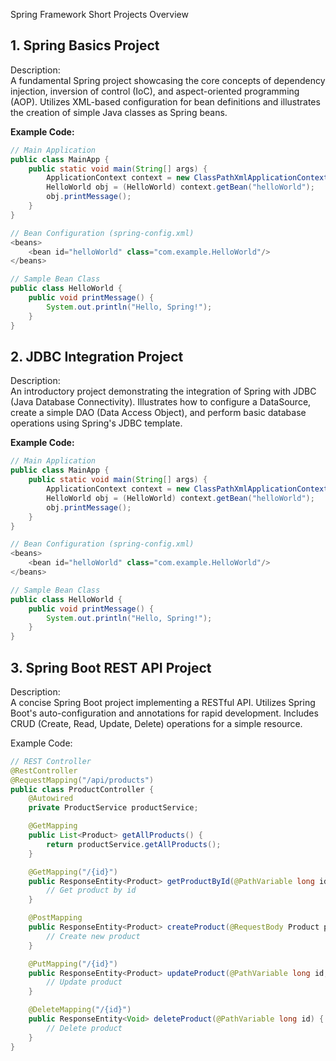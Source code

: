 
Spring Framework Short Projects Overview

## 1. Spring Basics Project
Description:\
A fundamental Spring project showcasing the core concepts of dependency injection, inversion of control (IoC), and aspect-oriented programming (AOP). Utilizes XML-based configuration for bean definitions and illustrates the creation of simple Java classes as Spring beans.

**Example Code:**

```java
// Main Application
public class MainApp {
    public static void main(String[] args) {
        ApplicationContext context = new ClassPathXmlApplicationContext("spring-config.xml");
        HelloWorld obj = (HelloWorld) context.getBean("helloWorld");
        obj.printMessage();
    }
}

// Bean Configuration (spring-config.xml)
<beans>
    <bean id="helloWorld" class="com.example.HelloWorld"/>
</beans>

// Sample Bean Class
public class HelloWorld {
    public void printMessage() {
        System.out.println("Hello, Spring!");
    }
}
```


## 2. JDBC Integration Project
Description:\
An introductory project demonstrating the integration of Spring with JDBC (Java Database Connectivity). Illustrates how to configure a DataSource, create a simple DAO (Data Access Object), and perform basic database operations using Spring's JDBC template.

**Example Code:**

```java
// Main Application
public class MainApp {
    public static void main(String[] args) {
        ApplicationContext context = new ClassPathXmlApplicationContext("spring-config.xml");
        HelloWorld obj = (HelloWorld) context.getBean("helloWorld");
        obj.printMessage();
    }
}

// Bean Configuration (spring-config.xml)
<beans>
    <bean id="helloWorld" class="com.example.HelloWorld"/>
</beans>

// Sample Bean Class
public class HelloWorld {
    public void printMessage() {
        System.out.println("Hello, Spring!");
    }
}

```

## 3. Spring Boot REST API Project
Description:\
A concise Spring Boot project implementing a RESTful API. Utilizes Spring Boot's auto-configuration and annotations for rapid development. Includes CRUD (Create, Read, Update, Delete) operations for a simple resource.

Example Code:

```java
// REST Controller
@RestController
@RequestMapping("/api/products")
public class ProductController {
    @Autowired
    private ProductService productService;

    @GetMapping
    public List<Product> getAllProducts() {
        return productService.getAllProducts();
    }

    @GetMapping("/{id}")
    public ResponseEntity<Product> getProductById(@PathVariable long id) {
        // Get product by id
    }

    @PostMapping
    public ResponseEntity<Product> createProduct(@RequestBody Product product) {
        // Create new product
    }

    @PutMapping("/{id}")
    public ResponseEntity<Product> updateProduct(@PathVariable long id, @RequestBody Product product) {
        // Update product
    }

    @DeleteMapping("/{id}")
    public ResponseEntity<Void> deleteProduct(@PathVariable long id) {
        // Delete product
    }
}

```
